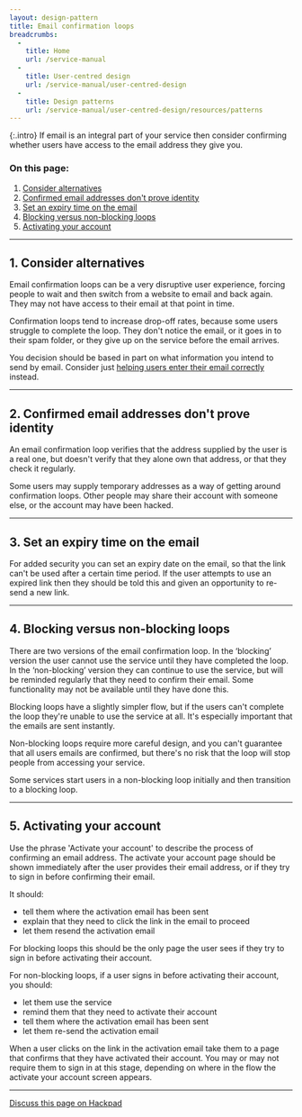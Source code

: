 ```yaml
---
layout: design-pattern
title: Email confirmation loops
breadcrumbs:
  -
    title: Home
    url: /service-manual
  -
    title: User-centred design
    url: /service-manual/user-centred-design
  -
    title: Design patterns
    url: /service-manual/user-centred-design/resources/patterns
---
```


{:.intro}
If email is an integral part of your service then consider confirming whether users have access to the
email address they give you.


### On this page:

1. [Consider alternatives](#section-1)
2. [Confirmed email addresses don't prove identity](#section-2)
3. [Set an expiry time on the email](#section-3)
4. [Blocking versus non-blocking loops](#section-4)
5. [Activating your account](#section-5)

---

<h2 class="heading-36" id="section-1">1. Consider alternatives</h2>

Email confirmation loops can be a very disruptive user experience, forcing people to wait and then switch from a website to email and back again. They may not have access to their email at that point in time.

Confirmation loops tend to increase drop-off rates, because some users struggle to complete the loop. They don't notice the email, or it goes in to their spam folder, or they give up on the service before the email arrives.

You decision should be based in part on what information you intend to send by email. Consider just [helping users enter their email correctly](email-addresses) instead.

---

<h2 class="heading-36" id="section-2">2. Confirmed email addresses don't prove identity</h2>

An email confirmation loop verifies that the address supplied by the user is a real one, but doesn't verify that they alone own that address, or that they check it regularly. 

Some users may supply temporary addresses as a way of getting around confirmation loops. Other people may share their account with someone else, or the account may have been hacked.

---

<h2 class="heading-36" id="section-3">3. Set an expiry time on the email</h2>

For added security you can set an expiry date on the email, so that the link can't be used after a certain time period.
If the user attempts to use an expired link then they should be told this and given an opportunity to re-send a new link.

---

<h2 class="heading-36" id="section-4">4. Blocking versus non-blocking loops</h2>

There are two versions of the email confirmation loop. In the ‘blocking’ version the user cannot use the service until they have completed the loop. In the ‘non-blocking’ version they can continue to use the service, but will be reminded regularly that they need to confirm their email. Some functionality may not be available until they have done this.

Blocking loops have a slightly simpler flow, but if the users can't complete the loop they're unable to use the service at all. It's especially important that the emails are sent instantly.

Non-blocking loops require more careful design, and you can't guarantee that all users emails are confirmed, but there's no risk that the loop will stop people from accessing your service.

Some services start users in a non-blocking loop initially and then transition to a blocking loop.


---

<h2 class="heading-36" id="section-5">5. Activating your account</h2>

Use the phrase 'Activate your account' to describe the process of confirming an email address. The activate your account page should be shown immediately after the user provides their email address, or if they try to sign in before confirming their email.

It should:

* tell them where the activation email has been sent
* explain that they need to click the link in the email to proceed
* let them resend the activation email

For blocking loops this should be the only page the user sees if they try to sign in before activating their account.

For non-blocking loops, if a user signs in before activating their account, you should:

* let them use the service
* remind them that they need to activate their account
* tell them where the activation email has been sent
* let them re-send the activation email

When a user clicks on the link in the activation email take them to a page that confirms that they have activated their account. You may or may not require them to sign in at this stage, depending on where in the flow the activate your account screen appears.



---

[Discuss this page on Hackpad](https://designpatterns.hackpad.com/Email-confirmation-loops-rJlwfm9N3QA)

